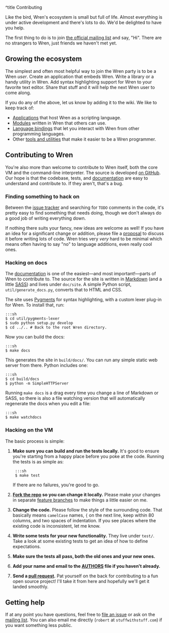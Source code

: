 ^title Contributing

Like the bird, Wren's ecosystem is small but full of life. Almost everything is
under active development and there's lots to do. We'd be delighted to have you
help.

The first thing to do is to join [the official mailing list][list] and say,
"Hi". There are no strangers to Wren, just friends we haven't met yet.

## Growing the ecosystem

The simplest and often most helpful way to join the Wren party is to be a Wren
*user*. Create an application that embeds Wren. Write a library or a handy
utility in Wren. Add syntax highlighting support for Wren to your favorite text
editor. Share that stuff and it will help the next Wren user to come along.

If you do any of the above, let us know by adding it to the wiki. We like to
keep track of:

* [Applications][] that host Wren as a scripting language.
* [Modules][] written in Wren that others can use.
* [Language bindings][] that let you interact with Wren from other programming
  languages.
* Other [tools and utilities][] that make it easier to be a Wren programmer.

[applications]: https://github.com/munificent/wren/wiki/Applications
[modules]: https://github.com/munificent/wren/wiki/Modules
[language bindings]: https://github.com/munificent/wren/wiki/Language-Bindings
[tools and utilities]: https://github.com/munificent/wren/wiki/Tools

## Contributing to Wren

You're also more than welcome to contribute to Wren itself, both the core VM and
the command-line interpreter. The source is developed [on GitHub][github]. Our
hope is that the codebase, tests, and [documentation][docs] are easy to
understand and contribute to. If they aren't, that's a bug.

### Finding something to hack on

Between the [issue tracker][issue] and searching for `TODO` comments in the
code, it's pretty easy to find something that needs doing, though we don't
always do a good job of writing everything down.

If nothing there suits your fancy, new ideas are welcome as well! If you have an
idea for a significant change or addition, please file a [proposal][] to discuss
it before writing lots of code. Wren tries very *very* hard to be minimal which
means often having to say "no" to language additions, even really cool ones.

### Hacking on docs

The [documentation][] is one of the easiest&mdash;and most
important!&mdash;parts of Wren to contribute to. The source for the site is
written in [Markdown][] (and a little [SASS][]) and lives under `doc/site`. A
simple Python script, `util/generate_docs.py`, converts that to HTML and CSS.

[documentation]: /
[markdown]: http://daringfireball.net/projects/markdown/
[sass]: http://sass-lang.com/

The site uses [Pygments][] for syntax highlighting, with a custom lexer plug-in
for Wren. To install that, run:

[pygments]: http://pygments.org

    :::sh
    $ cd util/pygments-lexer
    $ sudo python setup.py develop
    $ cd ../.. # Back to the root Wren directory.

Now you can build the docs:

    :::sh
    $ make docs

This generates the site in `build/docs/`. You can run any simple static web
server from there. Python includes one:

    :::sh
    $ cd build/docs
    $ python -m SimpleHTTPServer

Running `make docs` is a drag every time you change a line of Markdown or SASS,
so there is also a file watching version that will automatically regenerate the
docs when you edit a file:

    :::sh
    $ make watchdocs

### Hacking on the VM

The basic process is simple:

1. **Make sure you can build and run the tests locally.** It's good to ensure
   you're starting from a happy place before you poke at the code. Running the
   tests is as simple as:

        :::sh
        $ make test

    If there are no failures, you're good to go.

2. **[Fork the repo][fork] so you can change it locally.** Please make your
   changes in separate [feature branches][] to make things a little easier on
   me.

3. **Change the code.** Please follow the style of the surrounding code. That
   basically means `camelCase` names, `{` on the next line, keep within 80
   columns, and two spaces of indentation. If you see places where the existing
   code is inconsistent, let me know.

4. **Write some tests for your new functionality.** They live under `test/`.
   Take a look at some existing tests to get an idea of how to define
   expectations.

5. **Make sure the tests all pass, both the old ones and your new ones.**

6. **Add your name and email to the [AUTHORS][] file if you haven't already.**

7. **Send a [pull request][].** Pat yourself on the back for contributing to a
   fun open source project! I'll take it from here and hopefully we'll get it
   landed smoothly.

## Getting help

If at any point you have questions, feel free to [file an issue][issue] or ask
on the [mailing list][list]. You can also email me directly (`robert` at
`stuffwithstuff.com`) if you want something less public.

[mit]: http://opensource.org/licenses/MIT
[github]: https://github.com/munificent/wren
[fork]: https://help.github.com/articles/fork-a-repo/
[docs]: https://github.com/munificent/wren/tree/master/doc/site
[issue]: https://github.com/munificent/wren/issues
[proposal]: https://github.com/munificent/wren/labels/proposal
[feature branches]: https://www.atlassian.com/git/tutorials/comparing-workflows/centralized-workflow
[authors]: https://github.com/munificent/wren/tree/master/AUTHORS
[pull request]: https://github.com/munificent/wren/pulls
[list]: https://groups.google.com/forum/#!forum/wren-lang
